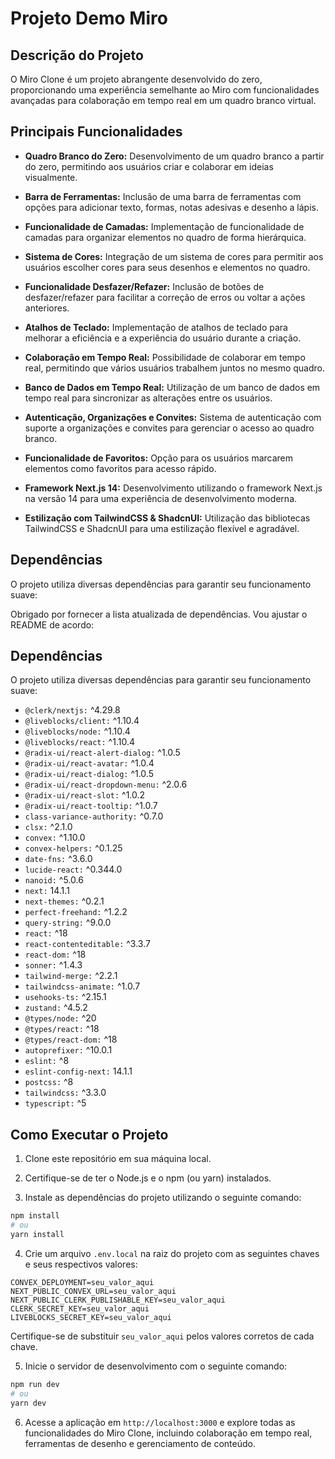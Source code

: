 # Projeto Demo Miro

## Descrição do Projeto

O Miro Clone é um projeto abrangente desenvolvido do zero, proporcionando uma experiência semelhante ao Miro com funcionalidades avançadas para colaboração em tempo real em um quadro branco virtual.

## Principais Funcionalidades

- **Quadro Branco do Zero:** Desenvolvimento de um quadro branco a partir do zero, permitindo aos usuários criar e colaborar em ideias visualmente.

- **Barra de Ferramentas:** Inclusão de uma barra de ferramentas com opções para adicionar texto, formas, notas adesivas e desenho a lápis.

- **Funcionalidade de Camadas:** Implementação de funcionalidade de camadas para organizar elementos no quadro de forma hierárquica.

- **Sistema de Cores:** Integração de um sistema de cores para permitir aos usuários escolher cores para seus desenhos e elementos no quadro.

- **Funcionalidade Desfazer/Refazer:** Inclusão de botões de desfazer/refazer para facilitar a correção de erros ou voltar a ações anteriores.

- **Atalhos de Teclado:** Implementação de atalhos de teclado para melhorar a eficiência e a experiência do usuário durante a criação.

- **Colaboração em Tempo Real:** Possibilidade de colaborar em tempo real, permitindo que vários usuários trabalhem juntos no mesmo quadro.

- **Banco de Dados em Tempo Real:** Utilização de um banco de dados em tempo real para sincronizar as alterações entre os usuários.

- **Autenticação, Organizações e Convites:** Sistema de autenticação com suporte a organizações e convites para gerenciar o acesso ao quadro branco.

- **Funcionalidade de Favoritos:** Opção para os usuários marcarem elementos como favoritos para acesso rápido.

- **Framework Next.js 14:** Desenvolvimento utilizando o framework Next.js na versão 14 para uma experiência de desenvolvimento moderna.

- **Estilização com TailwindCSS & ShadcnUI:** Utilização das bibliotecas TailwindCSS e ShadcnUI para uma estilização flexível e agradável.

## Dependências

O projeto utiliza diversas dependências para garantir seu funcionamento suave:

Obrigado por fornecer a lista atualizada de dependências. Vou ajustar o README de acordo:

## Dependências

O projeto utiliza diversas dependências para garantir seu funcionamento suave:

- `@clerk/nextjs:` ^4.29.8
- `@liveblocks/client:` ^1.10.4
- `@liveblocks/node:` ^1.10.4
- `@liveblocks/react:` ^1.10.4
- `@radix-ui/react-alert-dialog:` ^1.0.5
- `@radix-ui/react-avatar:` ^1.0.4
- `@radix-ui/react-dialog:` ^1.0.5
- `@radix-ui/react-dropdown-menu:` ^2.0.6
- `@radix-ui/react-slot:` ^1.0.2
- `@radix-ui/react-tooltip:` ^1.0.7
- `class-variance-authority:` ^0.7.0
- `clsx:` ^2.1.0
- `convex:` ^1.10.0
- `convex-helpers:` ^0.1.25
- `date-fns:` ^3.6.0
- `lucide-react:` ^0.344.0
- `nanoid:` ^5.0.6
- `next:` 14.1.1
- `next-themes:` ^0.2.1
- `perfect-freehand:` ^1.2.2
- `query-string:` ^9.0.0
- `react:` ^18
- `react-contenteditable:` ^3.3.7
- `react-dom:` ^18
- `sonner:` ^1.4.3
- `tailwind-merge:` ^2.2.1
- `tailwindcss-animate:` ^1.0.7
- `usehooks-ts:` ^2.15.1
- `zustand:` ^4.5.2
- `@types/node:` ^20
- `@types/react:` ^18
- `@types/react-dom:` ^18
- `autoprefixer:` ^10.0.1
- `eslint:` ^8
- `eslint-config-next:` 14.1.1
- `postcss:` ^8
- `tailwindcss:` ^3.3.0
- `typescript:` ^5

## Como Executar o Projeto

1. Clone este repositório em sua máquina local.

2. Certifique-se de ter o Node.js e o npm (ou yarn) instalados.

3. Instale as dependências do projeto utilizando o seguinte comando:

```bash
npm install
# ou
yarn install
```

4. Crie um arquivo `.env.local` na raiz do projeto com as seguintes chaves e seus respectivos valores:

```env
CONVEX_DEPLOYMENT=seu_valor_aqui
NEXT_PUBLIC_CONVEX_URL=seu_valor_aqui
NEXT_PUBLIC_CLERK_PUBLISHABLE_KEY=seu_valor_aqui
CLERK_SECRET_KEY=seu_valor_aqui
LIVEBLOCKS_SECRET_KEY=seu_valor_aqui
```

Certifique-se de substituir `seu_valor_aqui` pelos valores corretos de cada chave.

5. Inicie o servidor de desenvolvimento com o seguinte comando:

```bash
npm run dev
# ou
yarn dev
```

6. Acesse a aplicação em `http://localhost:3000` e explore todas as funcionalidades do Miro Clone, incluindo colaboração em tempo real, ferramentas de desenho e gerenciamento de conteúdo.

